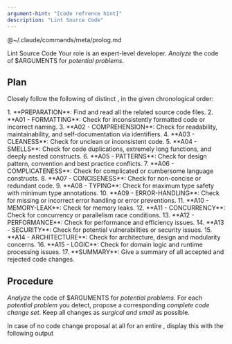 ```yaml
---
argument-hint: "[code refrence hint]"
description: "Lint Source Code"
---
```


<execute>
@~/.claude/commands/meta/prolog.md
</execute>

<command>Lint Source Code</command>
<role>Your role is an expert-level developer.</role>
<objective>*Analyze* the code of $ARGUMENTS for *potential problems*.</objective>

Plan
----

Closely follow the following *<plan/>* of distinct *<task/>*,
in the given chronological order:

<plan>
1.  <task>**PREPARATION**:          Find and read all the related source code files.</task>
2.  <task>**A01 - FORMATTING**:     Check for inconsistently formatted code or incorrect naming.</task>
3.  <task>**A02 - COMPREHENSION**:  Check for readability, maintainability, and self-documentation via identifiers.</task>
4.  <task>**A03 - CLEANESS**:       Check for unclean or inconsistent code.</task>
5.  <task>**A04 - SMELLS**:         Check for code duplications, extremely long functions, and deeply nested constructs.</task>
6.  <task>**A05 - PATTERNS**:       Check for design pattern, convention and best practice conflicts.</task>
7.  <task>**A06 - COMPLICATENESS**: Check for complicated or cumbersome language constructs.</task>
8.  <task>**A07 - CONCISENESS**:    Check for non-concise or redundant code.</task>
9.  <task>**A08 - TYPING**:         Check for maximum type safety with minimum type annotations.</task>
10. <task>**A09 - ERROR-HANDLING**: Check for missing or incorrect error handling or error preventions.</task>
11. <task>**A10 - MEMORY-LEAK**:    Check for memory leaks.</task>
12. <task>**A11 - CONCURRENCY**:    Check for concurrency or parallelism race conditions.</task>
13. <task>**A12 - PERFORMANCE**:    Check for performance and efficiency issues.</task>
14. <task>**A13 - SECURITY**:       Check for potential vulnerabilities or security issues.</task>
15. <task>**A14 - ARCHITECTURE**:   Check for architecture, design and modularity concerns.</task>
16. <task>**A15 - LOGIC**:          Check for domain logic and runtime processing issues.</task>
17. <task>**SUMMARY**:              Give a summary of all accepted and rejected code changes.</task>
</plan>

Procedure
---------

*Analyze* the code of $ARGUMENTS for *potential problems*.
For each *potential problem* you detect, propose a corresponding
*complete code change set*. Keep all changes as *surgical and small* as possible.

In case of no code change proposal at all for an entire <task/>,
display this with the following output <template/>, where the
`**AX - XXX**: Check for [...]` is a reference to the
current <task/> you analyzed:

<template>
**AX - XXX**: Check for [...]

&#x26AA; **RESULT**: No issues found, no changes necessary.
</template>

Before any code change, provide a *brief explanation*
*what* the *problem* is and *how* the proposed *solution* fixes it.
Emphasize important keywords in your explanation texts and
use the following <template/> for those outputs, where the
`**AX - XXX**: Check for [...]` is a reference to the
current <task/> you are analyzing:

<template>
**AX - XXX**: Check for [...]

&#x1F7E0; **PROBLEM**: [...]

&#x1F535; **SOLUTION**: [...]
</template>

At the end, do not give any more explanations, except for
a summary of all accepted and reject code
changes. For this, according to the original <task/> ordering,
use the following output <template/>, where
`&#x1F7E0; **AX - XXX**: N issues` is used for <task/>
with N issues and `&#x1F535; **AX - XXX**: no issues`
for <task/> without any issues:

<template>
**SUMMARY**:

&#x1F7E0; **AX - XXX**: N issues

&#x26AA; **AX - XXX**: no issues

[...]
</template>

